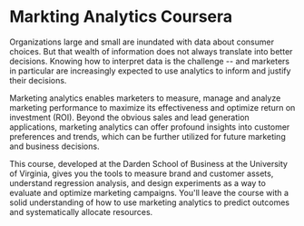 # Markting Analytics Coursera

Organizations large and small are inundated with data about consumer choices. But that wealth of information does not always translate into better decisions. Knowing how to interpret data is the challenge -- and marketers in particular are increasingly expected to use analytics to inform and justify their decisions. 

Marketing analytics enables marketers to measure, manage and analyze marketing performance to maximize its effectiveness and optimize return on investment (ROI). Beyond the obvious sales and lead generation applications, marketing analytics can offer profound insights into customer preferences and trends, which can be further utilized for future marketing and business decisions. 

This course, developed at the Darden School of Business at the University of Virginia, gives you the tools to measure brand and customer assets, understand regression analysis, and design experiments as a way to evaluate and optimize marketing campaigns. You'll leave the course with a solid understanding of how to use marketing analytics to predict outcomes and systematically allocate resources.
